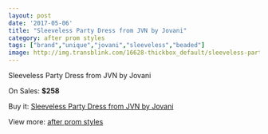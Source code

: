 ```yaml
---
layout: post
date: '2017-05-06'
title: "Sleeveless Party Dress from JVN by Jovani"
category: after prom styles
tags: ["brand","unique","jovani","sleeveless","beaded"]
image: http://img.transblink.com/16628-thickbox_default/sleeveless-party-dress-from-jvn-by-jovani.jpg
---
```

Sleeveless Party Dress from JVN by Jovani

On Sales: **$258**
<a href="https://www.transblink.com/en/after-prom-styles/5254-sleeveless-party-dress-from-jvn-by-jovani.html"><amp-img layout="responsive" width="600" height="600" src="//img.transblink.com/16628-thickbox_default/sleeveless-party-dress-from-jvn-by-jovani.jpg" alt="Sleeveless Party Dress from JVN by Jovani 0" /></a>
<a href="https://www.transblink.com/en/after-prom-styles/5254-sleeveless-party-dress-from-jvn-by-jovani.html"><amp-img layout="responsive" width="600" height="600" src="//img.transblink.com/16631-thickbox_default/sleeveless-party-dress-from-jvn-by-jovani.jpg" alt="Sleeveless Party Dress from JVN by Jovani 1" /></a>
<a href="https://www.transblink.com/en/after-prom-styles/5254-sleeveless-party-dress-from-jvn-by-jovani.html"><amp-img layout="responsive" width="600" height="600" src="//img.transblink.com/16630-thickbox_default/sleeveless-party-dress-from-jvn-by-jovani.jpg" alt="Sleeveless Party Dress from JVN by Jovani 2" /></a>
<a href="https://www.transblink.com/en/after-prom-styles/5254-sleeveless-party-dress-from-jvn-by-jovani.html"><amp-img layout="responsive" width="600" height="600" src="//img.transblink.com/16629-thickbox_default/sleeveless-party-dress-from-jvn-by-jovani.jpg" alt="Sleeveless Party Dress from JVN by Jovani 3" /></a>

Buy it: [Sleeveless Party Dress from JVN by Jovani](https://www.transblink.com/en/after-prom-styles/5254-sleeveless-party-dress-from-jvn-by-jovani.html "Sleeveless Party Dress from JVN by Jovani")

View more: [after prom styles](https://www.transblink.com/en/55-after-prom-styles "after prom styles")